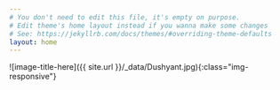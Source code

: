 ```yaml
---
# You don't need to edit this file, it's empty on purpose.
# Edit theme's home layout instead if you wanna make some changes
# See: https://jekyllrb.com/docs/themes/#overriding-theme-defaults
layout: home
---
```


![image-title-here]({{ site.url }}/_data/Dushyant.jpg){:class="img-responsive"}
